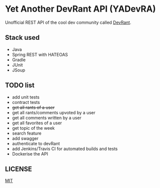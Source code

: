 Yet Another DevRant API (YADevRA)
=====================================

Unofficial REST API of the cool dev community called [DevRant](https://devrant.com). 


Stack used 
----------
- Java
- Spring REST with HATEOAS
- Gradle
- JUnit
- JSoup


TODO list
---------

- add unit tests
- contract tests
- ~~get all rants of a user~~
- get all rants/comments upvoted by a user
- get all comments written by a user
- get all favorites of a user
- get topic of the week
- search feature
- add swagger
- authenticate to devRant
- add Jenkins/Travis CI for automated builds and tests
- Dockerise the API


LICENSE
-------

[MIT](LICENSE.txt)